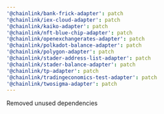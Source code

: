 ```yaml
---
'@chainlink/bank-frick-adapter': patch
'@chainlink/iex-cloud-adapter': patch
'@chainlink/kaiko-adapter': patch
'@chainlink/nft-blue-chip-adapter': patch
'@chainlink/openexchangerates-adapter': patch
'@chainlink/polkadot-balance-adapter': patch
'@chainlink/polygon-adapter': patch
'@chainlink/stader-address-list-adapter': patch
'@chainlink/stader-balance-adapter': patch
'@chainlink/tp-adapter': patch
'@chainlink/tradingeconomics-test-adapter': patch
'@chainlink/twosigma-adapter': patch
---
```


Removed unused dependencies
